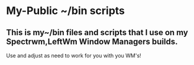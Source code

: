 # My-Public ~/bin scripts
This is my~/bin files and scripts that I use on my
Spectrwm,LeftWm Window Managers builds.
---
Use and adjust as need to work for you with you WM's!

